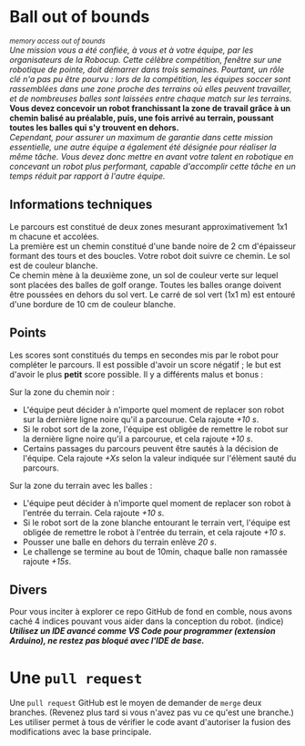 # Ball out of bounds

<sup>*memory access out of bounds*</sup>  
*Une mission vous a été confiée, à vous et à votre équipe, par les organisateurs de la Robocup. Cette célèbre compétition, fenêtre sur une robotique de pointe, doit démarrer dans trois semaines. Pourtant, un rôle clé n'a pas pu être pourvu : lors de la compétition, les équipes soccer sont rassemblées dans une zone proche des terrains où elles peuvent travailler, et de nombreuses balles sont laissées entre chaque match sur les terrains.*  
**Vous devez concevoir un robot franchissant la zone de travail grâce à un chemin balisé au préalable, puis, une fois arrivé au terrain, poussant toutes les balles qui s'y trouvent en dehors.**  
*Cependant, pour assurer un maximum de garantie dans cette mission essentielle, une autre équipe a également été désignée pour réaliser la même tâche. Vous devez donc mettre en avant votre talent en robotique en concevant un robot plus performant, capable d'accomplir cette tâche en un temps réduit par rapport à l'autre équipe.*

## Informations techniques

Le parcours est constitué de deux zones mesurant approximativement 1x1 m chacune et accolées.  
La première est un chemin constitué d'une bande noire de 2 cm d'épaisseur formant des tours et des boucles. Votre robot doit suivre ce chemin. Le sol est de couleur blanche.  
Ce chemin mène à la deuxième zone, un sol de couleur verte sur lequel sont placées des balles de golf orange. Toutes les balles orange doivent être poussées en dehors du sol vert. Le carré de sol vert (1x1 m) est entouré d'une bordure de 10 cm de couleur blanche.

## Points

Les scores sont constitués du temps en secondes mis par le robot pour compléter le parcours. Il est possible d'avoir un score négatif ; le but est d'avoir le plus **petit** score possible. Il y a différents malus et bonus :

Sur la zone du chemin noir :
- L'équipe peut décider à n'importe quel moment de replacer son robot sur la dernière ligne noire qu'il a parcourue. Cela rajoute *+10 s*.
- Si le robot sort de la zone, l'équipe est obligée de remettre le robot sur la dernière ligne noire qu'il a parcourue, et cela rajoute *+10 s*.
- Certains passages du parcours peuvent être sautés à la décision de l'équipe. Cela rajoute *+Xs* selon la valeur indiquée sur l'élèment sauté du parcours.

Sur la zone du terrain avec les balles :
- L'équipe peut décider à n'importe quel moment de replacer son robot à l'entrée du terrain. Cela rajoute *+10 s*.
- Si le robot sort de la zone blanche entourant le terrain vert, l'équipe est obligée de remettre le robot à l'entrée du terrain, et cela rajoute *+10 s*.
- Pousser une balle en dehors du terrain enlève *20 s*.
- Le challenge se termine au bout de 10min, chaque balle non ramassée rajoute *+15s*.

## Divers

Pour vous inciter à explorer ce repo GitHub de fond en comble, nous avons caché 4 indices pouvant vous aider dans la conception du robot.
(indice) ***Utilisez un IDE avancé comme VS Code pour programmer (extension Arduino), ne restez pas bloqué avec l'IDE de base.***

# Une `pull request`
Une `pull request` GitHub est le moyen de demander de `merge` deux branches. (Revenez plus tard si vous n'avez pas vu ce qu'est une branche.) Les utiliser permet à tous de vérifier le code avant d'autoriser la fusion des modifications avec la base principale.

